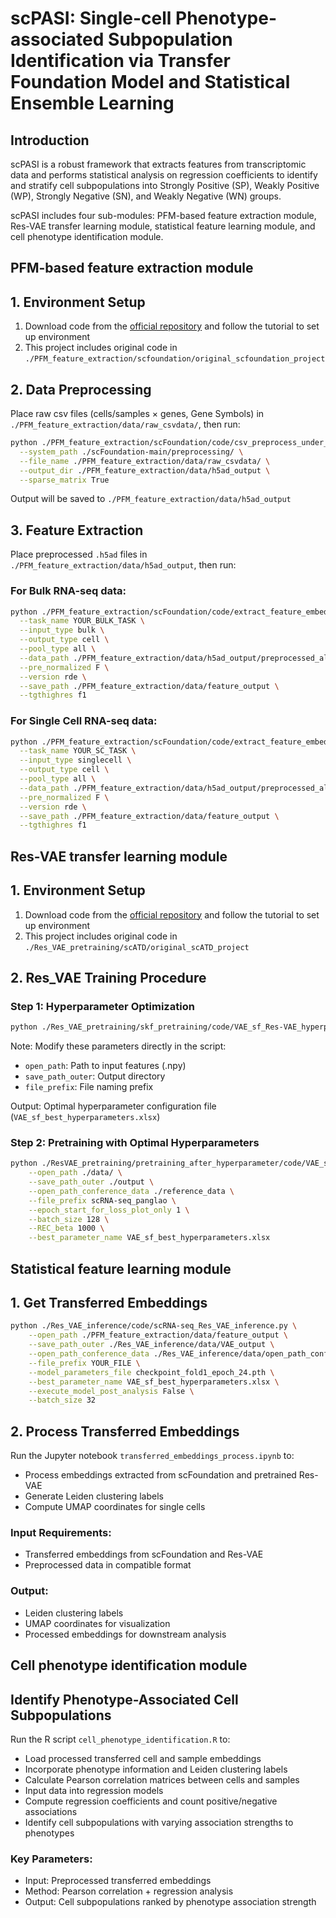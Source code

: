 # scPASI: Single-cell Phenotype-associated Subpopulation Identification via Transfer Foundation Model and Statistical Ensemble Learning

## Introduction

scPASI is a robust framework that extracts features from transcriptomic data and performs statistical analysis on regression coefficients to identify and stratify cell subpopulations into Strongly Positive (SP), Weakly Positive (WP), Strongly Negative (SN), and Weakly Negative (WN) groups.

scPASI includes four sub-modules: PFM-based feature extraction module, Res-VAE transfer learning module, statistical feature learning module, and cell phenotype identification module.



## PFM-based feature extraction module

##  1. Environment Setup

1. Download code from the [official repository](https://github.com/biomap-research/scFoundation) and follow the tutorial to set up environment
2. This project includes original code in `./PFM_feature_extraction/scfoundation/original_scfoundation_project` 

##  2. Data Preprocessing

Place raw csv files (cells/samples × genes, Gene Symbols) in `./PFM_feature_extraction/data/raw_csvdata/`, then run:

```bash
python ./PFM_feature_extraction/scFoundation/code/csv_preprocess_under_scfoundation.py \
  --system_path ./scFoundation-main/preprocessing/ \
  --file_name ./PFM_feature_extraction/data/raw_csvdata/ \
  --output_dir ./PFM_feature_extraction/data/h5ad_output \
  --sparse_matrix True
```

Output will be saved to `./PFM_feature_extraction/data/h5ad_output`

##  3. Feature Extraction

Place preprocessed `.h5ad` files in `./PFM_feature_extraction/data/h5ad_output`, then run:

### For Bulk RNA-seq data:

```bash
python ./PFM_feature_extraction/scFoundation/code/extract_feature_embedding.py \
  --task_name YOUR_BULK_TASK \
  --input_type bulk \
  --output_type cell \
  --pool_type all \
  --data_path ./PFM_feature_extraction/data/h5ad_output/preprocessed_all_YOUR_BULK_TASK.h5ad \
  --pre_normalized F \
  --version rde \
  --save_path ./PFM_feature_extraction/data/feature_output \
  --tgthighres f1
```

### For Single Cell RNA-seq data:

```bash
python ./PFM_feature_extraction/scFoundation/code/extract_feature_embedding.py \
  --task_name YOUR_SC_TASK \
  --input_type singlecell \
  --output_type cell \
  --pool_type all \
  --data_path ./PFM_feature_extraction/data/h5ad_output/preprocessed_all_YOUR_SC_TASK.h5ad \
  --pre_normalized F \
  --version rde \
  --save_path ./PFM_feature_extraction/data/feature_output \
  --tgthighres f1
```



## Res-VAE transfer learning module

## 1. Environment Setup

1. Download code from the [official repository](https://github.com/doriszmr/scATD) and follow the tutorial to set up environment
2. This project includes original code in `./Res_VAE_pretraining/scATD/original_scATD_project` 

##  2. Res_VAE Training Procedure

### Step 1: Hyperparameter Optimization

```bash
python ./Res_VAE_pretraining/skf_pretraining/code/VAE_sf_Res-VAE_hyperparam_pretraining.py
```

Note: Modify these parameters directly in the script:

- `open_path`: Path to input features (.npy)
- `save_path_outer`: Output directory
- `file_prefix`: File naming prefix

Output: Optimal hyperparameter configuration file (`VAE_sf_best_hyperparameters.xlsx`)

### Step 2: Pretraining with Optimal Hyperparameters

```bash
python ./ResVAE_pretraining/pretraining_after_hyperparameter/code/VAE_sf_Res-VAEpretraining.py \
    --open_path ./data/ \
    --save_path_outer ./output \
    --open_path_conference_data ./reference_data \
    --file_prefix scRNA-seq_panglao \
    --epoch_start_for_loss_plot_only 1 \
    --batch_size 128 \
    --REC_beta 1000 \
    --best_parameter_name VAE_sf_best_hyperparameters.xlsx
```



## Statistical feature learning module 

## 1. Get Transferred Embeddings

```bash
python ./Res_VAE_inference/code/scRNA-seq_Res_VAE_inference.py \
    --open_path ./PFM_feature_extraction/data/feature_output \
    --save_path_outer ./Res_VAE_inference/data/VAE_output \
    --open_path_conference_data ./Res_VAE_inference/data/open_path_conference_data \
    --file_prefix YOUR_FILE \
    --model_parameters_file checkpoint_fold1_epoch_24.pth \
    --best_parameter_name VAE_sf_best_hyperparameters.xlsx \
    --execute_model_post_analysis False \
    --batch_size 32 
```

## 2.  Process Transferred Embeddings

Run the Jupyter notebook `transferred_embeddings_process.ipynb` to:

- Process embeddings extracted from scFoundation and pretrained Res-VAE
- Generate Leiden clustering labels
- Compute UMAP coordinates for single cells

### Input Requirements:

- Transferred embeddings from scFoundation and Res-VAE
- Preprocessed data in compatible format

### Output:

- Leiden clustering labels
- UMAP coordinates for visualization
- Processed embeddings for downstream analysis

## Cell phenotype identification module

##  Identify Phenotype-Associated Cell Subpopulations

Run the R script `cell_phenotype_identification.R` to:

- Load processed transferred cell and sample embeddings
- Incorporate phenotype information and Leiden clustering labels
- Calculate Pearson correlation matrices between cells and samples
- Input data into regression models
- Compute regression coefficients and count positive/negative associations
- Identify cell subpopulations with varying association strengths to phenotypes

### Key Parameters:

- Input: Preprocessed transferred embeddings
- Method: Pearson correlation + regression analysis
- Output: Cell subpopulations ranked by phenotype association strength
